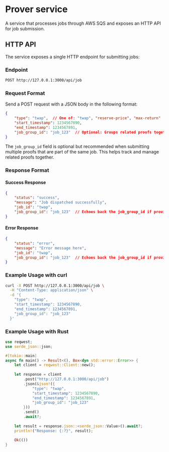 # Prover service

A service that processes jobs through AWS SQS and exposes an HTTP API for job submission.

## HTTP API

The service exposes a single HTTP endpoint for submitting jobs:

### Endpoint

```bash
POST http://127.0.0.1:3000/api/job
```

### Request Format

Send a POST request with a JSON body in the following format:

```json
{
    "type": "twap",  // One of: "twap", "reserve-price", "max-return"
    "start_timestamp": 1234567890,
    "end_timestamp": 1234567891,
    "job_group_id": "job_123"  // Optional: Groups related proofs together
}
```

The `job_group_id` field is optional but recommended when submitting multiple proofs that are part of the same job. This helps track and manage related proofs together.

### Response Format

#### Success Response

```json
{
    "status": "success",
    "message": "Job dispatched successfully",
    "job_id": "twap",
    "job_group_id": "job_123"  // Echoes back the job_group_id if provided
}
```

#### Error Response

```json
{
    "status": "error",
    "message": "Error message here",
    "job_id": "twap",
    "job_group_id": "job_123"  // Echoes back the job_group_id if provided
}
```

### Example Usage with curl

```bash
curl -X POST http://127.0.0.1:3000/api/job \
  -H "Content-Type: application/json" \
  -d '{
    "type": "twap",
    "start_timestamp": 1234567890,
    "end_timestamp": 1234567891,
    "job_group_id": "job_123"
  }'
```

### Example Usage with Rust

```rust
use reqwest;
use serde_json::json;

#[tokio::main]
async fn main() -> Result<(), Box<dyn std::error::Error>> {
    let client = reqwest::Client::new();
    
    let response = client
        .post("http://127.0.0.1:3000/api/job")
        .json(&json!({
            "type": "twap",
            "start_timestamp": 1234567890,
            "end_timestamp": 1234567891,
            "job_group_id": "job_123"
        }))
        .send()
        .await?;
    
    let result = response.json::<serde_json::Value>().await?;
    println!("Response: {:?}", result);
    
    Ok(())
}
```
